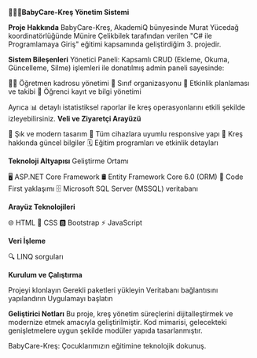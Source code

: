 **👶🏻🎨BabyCare-Kreş Yönetim Sistemi**

**Proje Hakkında**
BabyCare-Kreş, AkademiQ bünyesinde Murat Yücedağ koordinatörlüğünde Münire Çelikbilek tarafından verilen "C# ile Programlamaya Giriş" eğitimi kapsamında geliştirdiğim 3. projedir.

**Sistem Bileşenleri**
Yönetici Paneli: Kapsamlı CRUD (Ekleme, Okuma, Güncelleme, Silme) işlemleri ile donatılmış admin paneli sayesinde:

👩‍🏫 Öğretmen kadrosu yönetimi
🧸 Sınıf organizasyonu
🎉 Etkinlik planlaması ve takibi
👶 Öğrenci kayıt ve bilgi yönetimi

Ayrıca 📊 detaylı istatistiksel raporlar ile kreş operasyonlarını etkili şekilde izleyebilirsiniz.
**Veli ve Ziyaretçi Arayüzü**

🎀 Şık ve modern tasarım
🎯 Tüm cihazlara uyumlu responsive yapı
🌟 Kreş hakkında güncel bilgiler
🗓️ Eğitim programları ve etkinlik detayları

**Teknoloji Altyapısı**
Geliştirme Ortamı

🖥️ ASP.NET Core Framework
🛢️ Entity Framework Core 6.0 (ORM)
🧩 Code First yaklaşımı
🗄️ Microsoft SQL Server (MSSQL) veritabanı

**Arayüz Teknolojileri**

🌐 HTML
🎨 CSS
🅱️ Bootstrap
⚡ JavaScript

**Veri İşleme**

🔍 LINQ sorguları

**Kurulum ve Çalıştırma**

Projeyi klonlayın
Gerekli paketleri yükleyin
Veritabanı bağlantısını yapılandırın
Uygulamayı başlatın

**Geliştirici Notları**
Bu proje, kreş yönetim süreçlerini dijitalleştirmek ve modernize etmek amacıyla geliştirilmiştir. Kod mimarisi, gelecekteki genişletmelere uygun şekilde modüler yapıda tasarlanmıştır.

BabyCare-Kreş: Çocuklarımızın eğitimine teknolojik dokunuş.
